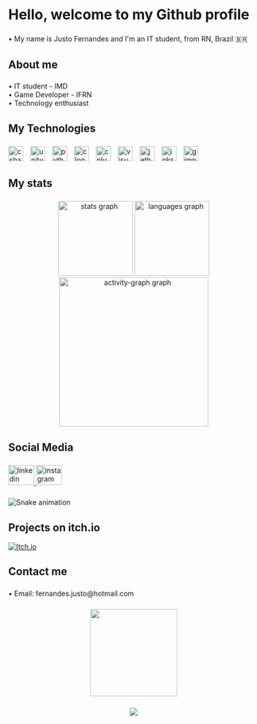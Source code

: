 <h1 align="left">Hello, welcome to my Github profile</h1>

###

<p align="left"> • My name is Justo Fernandes and I'm an IT student, from RN, Brazil 🇧🇷</p>

###

<h2 align="left">About me</h2>

###

<p align="left"> • IT student - IMD<br> • Game Developer - IFRN<br> • Technology enthusiast</p>

###

<h2 align="left">My Technologies</h2>

###

<div align="left">
  <img src="https://cdn.jsdelivr.net/gh/devicons/devicon/icons/csharp/csharp-original.svg" height="30" width="30" style="margin-right: 10px;" alt="csharp logo" />
  <img src="https://cdn.jsdelivr.net/gh/devicons/devicon/icons/unity/unity-original.svg" height="30" width="30" style="margin-right: 10px;" alt="unity logo" />
  <img src="https://cdn.jsdelivr.net/gh/devicons/devicon/icons/python/python-original.svg" height="30" width="30" style="margin-right: 10px;" alt="python logo" />
  <img src="https://cdn.jsdelivr.net/gh/devicons/devicon/icons/c/c-original.svg" height="30" width="30" style="margin-right: 10px;" alt="c logo" />
  <img src="https://cdn.jsdelivr.net/gh/devicons/devicon/icons/cplusplus/cplusplus-original.svg" height="30" width="30" style="margin-right: 10px;" alt="cplusplus logo" />
  <img src="https://cdn.jsdelivr.net/gh/devicons/devicon/icons/visualstudio/visualstudio-plain.svg" height="30" width="30" style="margin-right: 10px;" alt="visualstudio logo" />
  <img src="https://cdn.jsdelivr.net/gh/devicons/devicon/icons/jetbrains/jetbrains-original.svg" height="30" width="30" style="margin-right: 10px;" alt="jetbrains logo" />
  <img src="https://cdn.jsdelivr.net/gh/devicons/devicon/icons/inkscape/inkscape-original.svg" height="30" width="30" style="margin-right: 10px;" alt="inkscape logo" />
  <img src="https://cdn.jsdelivr.net/gh/devicons/devicon/icons/gimp/gimp-original.svg" height="30" width="30" style="margin-right: 10px;" alt="gimp logo" />
</div>

###

<h2 align="left">My stats</h2>

###

<div align="center">
  <img src="https://github-readme-stats.vercel.app/api?username=justofernandes&hide_title=false&hide_rank=false&show_icons=true&include_all_commits=true&count_private=true&disable_animations=false&theme=tokyonight&locale=en&hide_border=false&order=1" height="150" alt="stats graph" />
  <img src="https://github-readme-stats.vercel.app/api/top-langs?username=justofernandes&locale=en&hide_title=false&layout=compact&card_width=320&langs_count=2&theme=tokyonight&hide_border=false&order=2" height="150" alt="languages graph" />
  <img src="https://github-readme-activity-graph.vercel.app/graph?username=justofernandes&radius=16&theme=tokyo-night&area=true&order=5" height="300" alt="activity-graph graph" />
</div>

###

<h2 align="left">Social Media</h2>

###

<div align="left">
  <a href="https://www.linkedin.com/in/justo-fernandes-09105331b/" target="_blank">
    <img src="https://raw.githubusercontent.com/maurodesouza/profile-readme-generator/master/src/assets/icons/social/linkedin/default.svg" width="52" height="40" alt="linkedin logo" />
  </a>
  <a href="https://www.instagram.com/j.frnnds/" target="_blank">
    <img src="https://raw.githubusercontent.com/maurodesouza/profile-readme-generator/master/src/assets/icons/social/instagram/default.svg" width="52" height="40" alt="instagram logo" />
  </a>
</div>

###

<img src="https://raw.githubusercontent.com/justofernandes/justofernandes/output/snake.svg" alt="Snake animation" />

###

<h2 align="left">Projects on itch.io</h2>

[![Itch.io](https://img.shields.io/badge/Itch.io-FA5C5C?style=for-the-badge&logo=itchdotio&logoColor=white)](https://otsuji.itch.io/)

###

<h2 align="left">Contact me</h2>

###

<p align="left"> • Email: fernandes.justo@hotmail.com</p>

###

<div align="center">
  <img height="175" src="https://media4.giphy.com/media/v1.Y2lkPTc5MGI3NjExaXk5dzVxNndneXJ4d2t0OWcyeGN4ZmhycWkxdG5tZXBoamVrZGRydSZlcD12MV9pbnRlcm5hbF9naWZfYnlfaWQmY3Q9Zw/11KzOet1ElBDz2/giphy.gif" />
</div>

###

<div align="center">
  <img src="https://profile-counter.glitch.me/justofernandes/count.svg?" />
</div>

